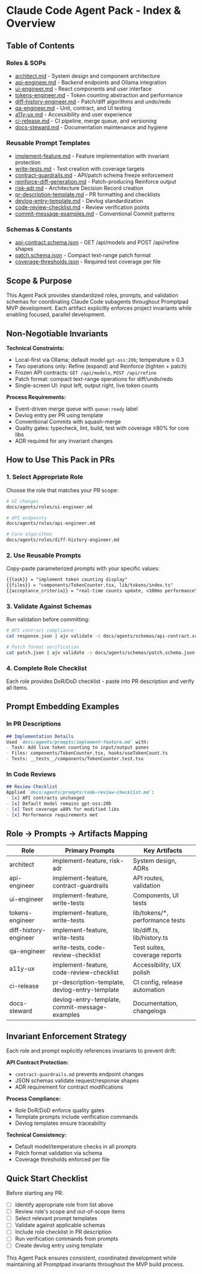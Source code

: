 # Claude Code Agent Pack - Index & Overview

## Table of Contents

### Roles & SOPs
- [architect.md](roles/architect.md) - System design and component architecture
- [api-engineer.md](roles/api-engineer.md) - Backend endpoints and Ollama integration
- [ui-engineer.md](roles/ui-engineer.md) - React components and user interface
- [tokens-engineer.md](roles/tokens-engineer.md) - Token counting abstraction and performance
- [diff-history-engineer.md](roles/diff-history-engineer.md) - Patch/diff algorithms and undo/redo
- [qa-engineer.md](roles/qa-engineer.md) - Unit, contract, and UI testing
- [a11y-ux.md](roles/a11y-ux.md) - Accessibility and user experience
- [ci-release.md](roles/ci-release.md) - CI pipeline, merge queue, and versioning
- [docs-steward.md](roles/docs-steward.md) - Documentation maintenance and hygiene

### Reusable Prompt Templates
- [implement-feature.md](prompts/implement-feature.md) - Feature implementation with invariant protection
- [write-tests.md](prompts/write-tests.md) - Test creation with coverage targets
- [contract-guardrails.md](prompts/contract-guardrails.md) - API/patch schema freeze enforcement
- [reinforce-diff-generation.md](prompts/reinforce-diff-generation.md) - Patch-producing Reinforce output
- [risk-adr.md](prompts/risk-adr.md) - Architecture Decision Record creation
- [pr-description-template.md](prompts/pr-description-template.md) - PR formatting and checklists
- [devlog-entry-template.md](prompts/devlog-entry-template.md) - Devlog standardization
- [code-review-checklist.md](prompts/code-review-checklist.md) - Review verification points
- [commit-message-examples.md](prompts/commit-message-examples.md) - Conventional Commit patterns

### Schemas & Constants  
- [api-contract.schema.json](schemas/api-contract.schema.json) - GET /api/models and POST /api/refine shapes
- [patch.schema.json](schemas/patch.schema.json) - Compact text-range patch format
- [coverage-thresholds.json](schemas/coverage-thresholds.json) - Required test coverage per file

## Scope & Purpose

This Agent Pack provides standardized roles, prompts, and validation schemas for coordinating Claude Code subagents throughout Promptpad MVP development. Each artifact explicitly enforces project invariants while enabling focused, parallel development.

## Non-Negotiable Invariants

**Technical Constraints:**
- Local-first via Ollama; default model `gpt-oss:20b`; temperature ≤ 0.3
- Two operations only: Refine (expand) and Reinforce (tighten + patch)  
- Frozen API contracts: `GET /api/models`, `POST /api/refine`
- Patch format: compact text-range operations for diff/undo/redo
- Single-screen UI: input left, output right, live token counts

**Process Requirements:**
- Event-driven merge queue with `queue:ready` label
- Devlog entry per PR using template
- Conventional Commits with squash-merge
- Quality gates: typecheck, lint, build, test with coverage ≥80% for core libs
- ADR required for any invariant changes

## How to Use This Pack in PRs

### 1. Select Appropriate Role
Choose the role that matches your PR scope:
```bash
# UI changes
docs/agents/roles/ui-engineer.md

# API endpoints  
docs/agents/roles/api-engineer.md

# Core algorithms
docs/agents/roles/diff-history-engineer.md
```

### 2. Use Reusable Prompts
Copy-paste parameterized prompts with your specific values:
```markdown
{{task}} = "implement token counting display"
{{files}} = "components/TokenCounter.tsx, lib/tokens/index.ts"
{{acceptance_criteria}} = "real-time counts update, <100ms performance"
```

### 3. Validate Against Schemas
Run validation before committing:
```bash
# API contract compliance
cat response.json | ajv validate -s docs/agents/schemas/api-contract.schema.json

# Patch format verification  
cat patch.json | ajv validate -s docs/agents/schemas/patch.schema.json
```

### 4. Complete Role Checklist
Each role provides DoR/DoD checklist - paste into PR description and verify all items.

## Prompt Embedding Examples

### In PR Descriptions
```markdown
## Implementation Details
Used `docs/agents/prompts/implement-feature.md` with:
- Task: Add live token counting to input/output panes
- Files: components/TokenCounter.tsx, hooks/useTokenCount.ts
- Tests: __tests__/components/TokenCounter.test.tsx
```

### In Code Reviews
```markdown
## Review Checklist
Applied `docs/agents/prompts/code-review-checklist.md`:
- [x] API contracts unchanged
- [x] Default model remains gpt-oss:20b
- [x] Test coverage ≥80% for modified libs
- [x] Performance requirements met
```

## Role → Prompts → Artifacts Mapping

| Role | Primary Prompts | Key Artifacts |
|------|----------------|---------------|
| architect | implement-feature, risk-adr | System design, ADRs |
| api-engineer | implement-feature, contract-guardrails | API routes, validation |
| ui-engineer | implement-feature, write-tests | Components, UI tests |
| tokens-engineer | implement-feature, write-tests | lib/tokens/*, performance tests |
| diff-history-engineer | implement-feature, write-tests | lib/diff.ts, lib/history.ts |
| qa-engineer | write-tests, code-review-checklist | Test suites, coverage reports |
| a11y-ux | implement-feature, code-review-checklist | Accessibility, UX polish |
| ci-release | pr-description-template, devlog-entry-template | CI config, release automation |
| docs-steward | devlog-entry-template, commit-message-examples | Documentation, changelogs |

## Invariant Enforcement Strategy

Each role and prompt explicitly references invariants to prevent drift:

**API Contract Protection:**
- `contract-guardrails.md` prevents endpoint changes
- JSON schemas validate request/response shapes
- ADR requirement for contract modifications

**Process Compliance:**
- Role DoR/DoD enforce quality gates  
- Template prompts include verification commands
- Devlog templates ensure traceability

**Technical Consistency:**
- Default model/temperature checks in all prompts
- Patch format validation via schema
- Coverage thresholds enforced per file

## Quick Start Checklist

Before starting any PR:
- [ ] Identify appropriate role from list above
- [ ] Review role's scope and out-of-scope items
- [ ] Select relevant prompt templates  
- [ ] Validate against applicable schemas
- [ ] Include role checklist in PR description
- [ ] Run verification commands from prompts
- [ ] Create devlog entry using template

This Agent Pack ensures consistent, coordinated development while maintaining all Promptpad invariants throughout the MVP build process.